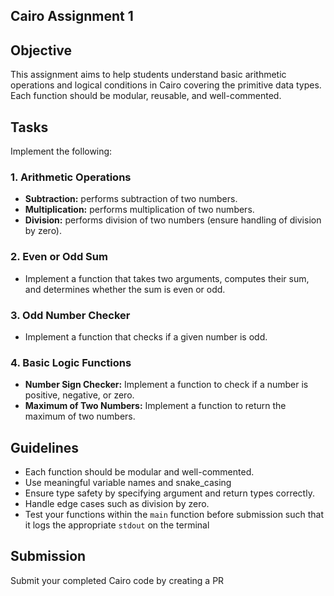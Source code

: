 ## Cairo Assignment 1

## Objective

This assignment aims to help students understand basic arithmetic operations and logical conditions in Cairo covering the primitive data types. Each function should be modular, reusable, and well-commented.

## Tasks
Implement the following:
### 1. Arithmetic Operations
   - **Subtraction:** performs subtraction of two numbers.
   - **Multiplication:** performs multiplication of two numbers.
   - **Division:** performs division of two numbers (ensure handling of division by zero).

### 2. Even or Odd Sum
   - Implement a function that takes two arguments, computes their sum, and determines whether the sum is even or odd.

### 3. Odd Number Checker
   - Implement a function that checks if a given number is odd.

### 4. Basic Logic Functions
   - **Number Sign Checker:** Implement a function to check if a number is positive, negative, or zero.
   - **Maximum of Two Numbers:** Implement a function to return the maximum of two numbers.


## Guidelines
- Each function should be modular and well-commented.
- Use meaningful variable names and snake_casing
- Ensure type safety by specifying argument and return types correctly.
- Handle edge cases such as division by zero.
- Test your functions within the `main` function before submission such that it logs the appropriate `stdout` on the terminal

## Submission
Submit your completed Cairo code by creating a PR 

